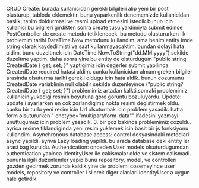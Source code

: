 CRUD
  Create: burada kullanicidan gerekli bilgileri alip yeni bir post olusturup, tabloda eklemektir. bunu yaparkenilk denememizde kullanicidan baslik, tanim doldurmasi ve resmi upload 
  etmesini istedik.bunun icin kullanici bu bilgileri girdikten sonra create tusu yardimiyla submit edince PostController de create metodu tetiklenecek. 
  bu metodu olustururken  ilk problemim tarihi DateTime.Now metodunu kullandim. ama benim entity imde string olarak kaydedilmisti ve saat kullanmayacaktim. bundan dolayi hata 
  aldim. bunu duzeltmek icin DateTime.Now.ToString("dd.MM.yyyy") sekilde duzeltme yaptim. daha sonra yine bu entity de olsturdugum "public string CreatedDate { get; set; }" yaptigimiz icin
  degerler submit yapilinca CreatedDate required hatasi aldim. cunku kullanicidan almam greken bilgiler arasinda olsuturma tarihi gerekli oldugu icin hata aldik. bunun cozumunu 
  CreatedDate variablinin null olabilir sekilde duzenleyince ("public string? CreatedDate { get; set; }") problemimiz artadan kalkti.sonraki problemimiz kullanicin yukedigi resmin
  boyutuna gore goruntu bozuluyordu.
  Updete: update i ayarlarken en cok zorlandigimz nokta resimi degistirmek oldu. cunku bir turlu yeni resim icin Url olsuturmak icin problem yasadik. hatta form olsutururken " enctype="multipart/form-data"" ifadesini yazmayi unuttugumuz icin problem yasadik. 3. bir goz bakinca problemimiz cozuldu. ayrica resime tiklandiginda yeni resim yuklemek icin basit bir js fonksiyonu kullandim.
Asynchronous database access: control dosyasindaki metodlari async yapildi. ayriva Lazy loading yapildi. bu arada database deki entity ler arasi bag kuruldu.
Authentication: onceden User models olsuturdugumdan authentication yapinca IdentityUser ile cakismalar olde ve sistem calismadi. bununla ilgili duzenlemler yapip bunu repository, model, ve controlleri gozden gecirmek zorunda kaldik.yine de problemi cozemeyince user models, repository ve controller i silerek diger alanlari identityUser a uygun hale getirdik.
